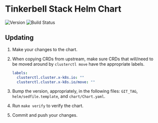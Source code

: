 # **Tinkerbell Stack Helm Chart**
![Version](https://img.shields.io/badge/version-0.2.7-blue)
![Build Status](https://codebuild.us-west-2.amazonaws.com/badges?uuid=eyJlbmNyeXB0ZWREYXRhIjoic0w3TWw2ZDdFblpMMDZtamh2S3RiNmVwbTdRaDVlbmgxWGZkVi9WdGZjMDgvL2J2a1ZGSXJoMVV2dWJlNWZpbjV5Z3k4THRjZ0VyWUlBM0RLTUNWaE4wPSIsIml2UGFyYW1ldGVyU3BlYyI6IllIWGJ1SDFRZm1HM0dnK1giLCJtYXRlcmlhbFNldFNlcmlhbCI6MX0%3D&branch=main)

## Updating

1. Make your changes to the chart.
1. When copying CRDs from upstream, make sure CRDs that will/need to be moved around by `clusterctl move` have the appropriate labels.

    ```yaml
    labels:
      clusterctl.cluster.x-k8s.io: ""
      clusterctl.cluster.x-k8s.io/move: ""
    ```

1. Bump the version, appropriately, in the following files: `GIT_TAG`, `helm/sedfile.template`, and `chart/Chart.yaml`.
1. Run `make verify` to verify the chart.
1. Commit and push your changes.
